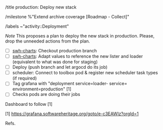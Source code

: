 /title production: Deploy new <project> stack

/milestone %"Extend archive coverage [Roadmap - Collect]"

/labels ~"activity::Deployment"

*Note* This proposes a plan to deploy the new stack in production. Please,
drop the unneeded actions from the plan.

- [ ] [swh-charts](https://gitlab.softwareheritage.org/swh/infra/ci-cd/swh-charts/-/blob/production/swh/values/production.yaml?ref_type=heads#L126): Checkout production branch
- [ ] [swh-charts](https://gitlab.softwareheritage.org/swh/infra/ci-cd/swh-charts/-/blob/production/swh/values/production.yaml?ref_type=heads#L143): Adapt values to reference the new lister and loader (equivalent to what was done for staging)
- [ ] Deploy (push branch and let argocd do its job)
- [ ] scheduler: Connect to toolbox pod & register new scheduler task types (if required)
- [ ] Tag grafana with "deployment service=loader-<project> service=<lister-project> environment=production" [1]
- [ ] Checks pods are doing their jobs

Dashboard to follow [1]

[1] https://grafana.softwareheritage.org/goto/e-c3EAWIz?orgId=1

Refs. <issue>
